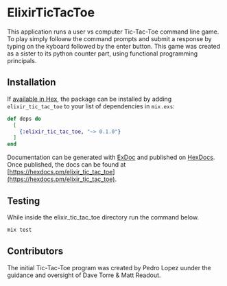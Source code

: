 # ElixirTicTacToe

This application runs a user vs computer Tic-Tac-Toe command line game. To play simply followw the command prompts and submit a response by typing on the kyboard followed by the enter button. This game was created as a sister to its python counter part, using functional programming principals. 

## Installation

If [available in Hex](https://hex.pm/docs/publish), the package can be installed
by adding `elixir_tic_tac_toe` to your list of dependencies in `mix.exs`:

```elixir
def deps do
  [
    {:elixir_tic_tac_toe, "~> 0.1.0"}
  ]
end
```

Documentation can be generated with [ExDoc](https://github.com/elixir-lang/ex_doc)
and published on [HexDocs](https://hexdocs.pm). Once published, the docs can
be found at [https://hexdocs.pm/elixir_tic_tac_toe](https://hexdocs.pm/elixir_tic_tac_toe).

## Testing
While inside the elixir_tic_tac_toe directory run the command below.

```elixir
mix test
```

## Contributors

The initial Tic-Tac-Toe program was created by Pedro Lopez uunder the guidance and oversight of Dave Torre & Matt Readout. 
